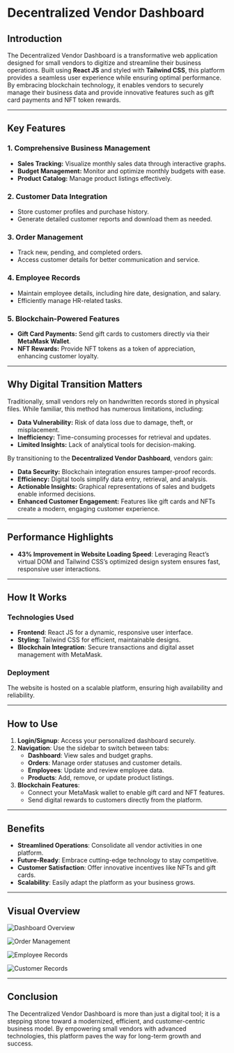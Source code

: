 
# Decentralized Vendor Dashboard

## Introduction

The Decentralized Vendor Dashboard is a transformative web application designed for small vendors to digitize and streamline their business operations. Built using **React JS** and styled with **Tailwind CSS**, this platform provides a seamless user experience while ensuring optimal performance. By embracing blockchain technology, it enables vendors to securely manage their business data and provide innovative features such as gift card payments and NFT token rewards.

---

## Key Features

### 1. **Comprehensive Business Management**
- **Sales Tracking:** Visualize monthly sales data through interactive graphs.
- **Budget Management:** Monitor and optimize monthly budgets with ease.
- **Product Catalog:** Manage product listings effectively.

### 2. **Customer Data Integration**
- Store customer profiles and purchase history.
- Generate detailed customer reports and download them as needed.

### 3. **Order Management**
- Track new, pending, and completed orders.
- Access customer details for better communication and service.

### 4. **Employee Records**
- Maintain employee details, including hire date, designation, and salary.
- Efficiently manage HR-related tasks.

### 5. **Blockchain-Powered Features**
- **Gift Card Payments:** Send gift cards to customers directly via their **MetaMask Wallet**.
- **NFT Rewards:** Provide NFT tokens as a token of appreciation, enhancing customer loyalty.

---

## Why Digital Transition Matters

Traditionally, small vendors rely on handwritten records stored in physical files. While familiar, this method has numerous limitations, including:
- **Data Vulnerability:** Risk of data loss due to damage, theft, or misplacement.
- **Inefficiency:** Time-consuming processes for retrieval and updates.
- **Limited Insights:** Lack of analytical tools for decision-making.

By transitioning to the **Decentralized Vendor Dashboard**, vendors gain:
- **Data Security:** Blockchain integration ensures tamper-proof records.
- **Efficiency:** Digital tools simplify data entry, retrieval, and analysis.
- **Actionable Insights:** Graphical representations of sales and budgets enable informed decisions.
- **Enhanced Customer Engagement:** Features like gift cards and NFTs create a modern, engaging customer experience.

---

## Performance Highlights
- **43% Improvement in Website Loading Speed**: Leveraging React’s virtual DOM and Tailwind CSS’s optimized design system ensures fast, responsive user interactions.

---

## How It Works

### Technologies Used
- **Frontend**: React JS for a dynamic, responsive user interface.
- **Styling**: Tailwind CSS for efficient, maintainable designs.
- **Blockchain Integration**: Secure transactions and digital asset management with MetaMask.

### Deployment
The website is hosted on a scalable platform, ensuring high availability and reliability.

---

## How to Use
1. **Login/Signup**: Access your personalized dashboard securely.
2. **Navigation**: Use the sidebar to switch between tabs:
   - **Dashboard**: View sales and budget graphs.
   - **Orders**: Manage order statuses and customer details.
   - **Employees**: Update and review employee data.
   - **Products**: Add, remove, or update product listings.
3. **Blockchain Features**:
   - Connect your MetaMask wallet to enable gift card and NFT features.
   - Send digital rewards to customers directly from the platform.

---

## Benefits
- **Streamlined Operations**: Consolidate all vendor activities in one platform.
- **Future-Ready**: Embrace cutting-edge technology to stay competitive.
- **Customer Satisfaction**: Offer innovative incentives like NFTs and gift cards.
- **Scalability**: Easily adapt the platform as your business grows.

---

## Visual Overview

![Dashboard Overview](path/to/dashboard.jpg)


![Order Management](path/to/orders.jpg)


![Employee Records](path/to/employees.jpg)


![Customer Records](path/to/customer.jpg)


---


## Conclusion

The Decentralized Vendor Dashboard is more than just a digital tool; it is a stepping stone toward a modernized, efficient, and customer-centric business model. By empowering small vendors with advanced technologies, this platform paves the way for long-term growth and success.


